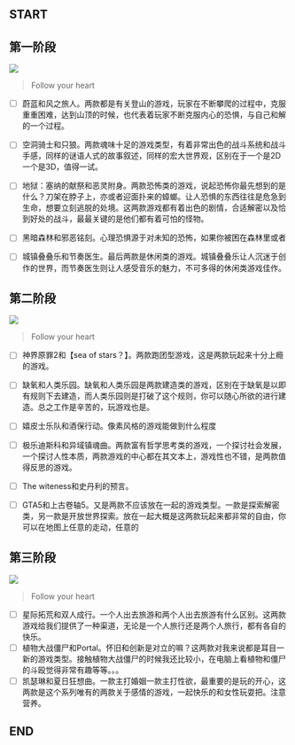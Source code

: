 ## START

## 第一阶段
![](https://www.celestegame.com/images/screenshots/p00.png)
>Follow your heart
- [ ] 蔚蓝和风之旅人。两款都是有关登山的游戏，玩家在不断攀爬的过程中，克服重重困难，达到山顶的时候，也代表着玩家不断克服内心的恐惧，与自己和解的一个过程。
- [ ] 空洞骑士和只狼。两款魂味十足的游戏类型，有着非常出色的战斗系统和战斗手感，同样的谜语人式的故事叙述，同样的宏大世界观，区别在于一个是2D一个是3D，值得一试。
- [ ] 地狱：塞纳的献祭和恶灵附身。两款恐怖类的游戏，说起恐怖你最先想到的是什么？刀架在脖子上，亦或者迎面扑来的蟑螂。让人恐惧的东西往往是危急到生命，想要立刻逃脱的处境。这两款游戏都有着出色的剧情，合适解密以及恰到好处的战斗，最最关键的是他们都有着可怕的怪物。
- [ ] 黑暗森林和邪恶铭刻。心理恐惧源于对未知的恐怖，如果你被困在森林里或者
- [ ] 城镇叠叠乐和节奏医生。最后两款是休闲类的游戏。城镇叠叠乐让人沉迷于创作的世界，而节奏医生则让人感受音乐的魅力，不可多得的休闲类游戏佳作。


## 第二阶段

![](https://h8d9s2y4.stackpathcdn.com/wp-content/uploads/2022/07/traversal-1.png)
>Follow your heart
- [ ] 神界原罪2和【sea of stars？】。两款跑团型游戏，这是两款玩起来十分上瘾的游戏。
- [ ]  缺氧和人类乐园。缺氧和人类乐园是两款建造类的游戏，区别在于缺氧是以即有规则下去建造，而人类乐园则是打破了这个规则，你可以随心所欲的进行建造。总之工作是辛苦的，玩游戏也是。
- [ ] 嬉皮士乐队和酒保行动。像素风格的游戏能做到什么程度
- [ ] 极乐迪斯科和异域镇魂曲。两款富有哲学思考类的游戏，一个探讨社会发展，一个探讨人性本质，两款游戏的中心都在其文本上，游戏性也不错，是两款值得反思的游戏。
- [ ] The witeness和史丹利的预言。
- [ ] GTA5和上古卷轴5。又是两款不应该放在一起的游戏类型。一款是探索解密类，另一款是开放世界探索。放在一起大概是这两款玩起来都非常的自由，你可以在地图上任意的走动，任意的 


## 第三阶段

![](https://asia.sega.com/fullbody/cht/resources/img/top/fv_mv_f4f3c17d3d45dbc8d2d99c463f7454f3.png)
>Follow your heart
- [ ] 星际拓荒和双人成行。一个人出去旅游和两个人出去旅游有什么区别。这两款游戏给我们提供了一种渠道，无论是一个人旅行还是两个人旅行，都有各自的快乐。
- [ ] 植物大战僵尸和Portal。怀旧和创新是对立的嘛？这两款对我来说都是耳目一新的游戏类型。接触植物大战僵尸的时候我还比较小，在电脑上看植物和僵尸的斗殴觉得非常有趣等等。。。
- [ ] 凯瑟琳和夏日狂想曲。一款主打婚姻一款主打性欲，最重要的是玩的开心，这两款是这个系列唯有的两款关于感情的游戏，一起快乐的和女性玩耍把。注意营养。

## END

